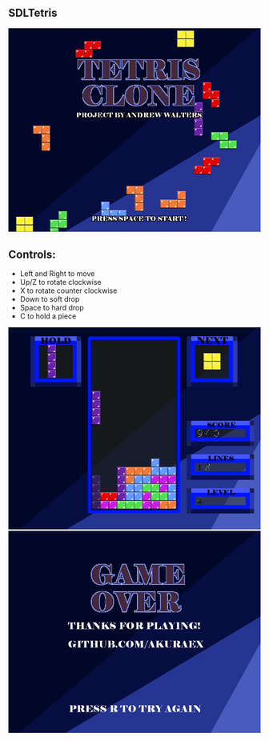 ## SDLTetris

![Start Screen](http://github.com/AkuraEx/SDLTetris/blob/main/assets/screenshot1.png?raw=true)

## Controls:
* Left and Right to move
* Up/Z to rotate clockwise
* X to rotate counter clockwise
* Down to soft drop
* Space to hard drop
* C to hold a piece

![Game Screen](http://github.com/AkuraEx/SDLTetris/blob/main/assets/screenshot2.png?raw=true)
![Game Over Screen](http://github.com/AkuraEx/SDLTetris/blob/main/assets/screenshot3.png?raw=true)
